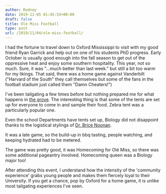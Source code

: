 ```yaml
---
author: Rodney
date: 2019-11-05 01:45:53+00:00
draft: false
title: Olé Miss Football
type: post
url: /2019/11/04/ole-miss-football/
---
```

I had the fortune to travel down to Oxford Mississippi to visit with my good friend Ryan Garrick and help out on one of his students PhD progress.  Early October is usually good enough into the fall season to get out of the oppressive heat and enjoy some southern hospitality.  This year, not so much.  Sure, it was "...much better than last week." but still a bit too warm for my likings.  That said, there was a home game against Vanderbilt ("Harvard of the South" they call themselves but some of the fans in the football stadium just called them "Damn Cheaters!")

I've been tailgating a few times before but nothing prepared me for what happens in [the grove](http://olemissgameday.com/10-must-knows-for-tailgating/).  The interesting thing is that some of the tents are set up for everyone to come in and sample their food.  Zebra tent was a particularly popular one.

Even the school Departments have tents set up, Biology did not disappoint thanks to the logistical stylings of [Dr. Brice Noonan](https://biology.olemiss.edu/people/faculty/brice-noonan/).  

It was a late game, so the build-up in bbq tasting, people watching, and keeping hydrated had to be metered.

The game was pretty good, it was Homecoming for Olé Miss, so there was some additional pageantry involved.  Homecoming queen was a Biology major too!

After attending this event, I understand how the intensity of the 'community experience' grabs young people and makes them fiercely loyal to their University.  If you get a chance, pop by Oxford for a home game, it is unlike most tailgating experiences I've seen.

